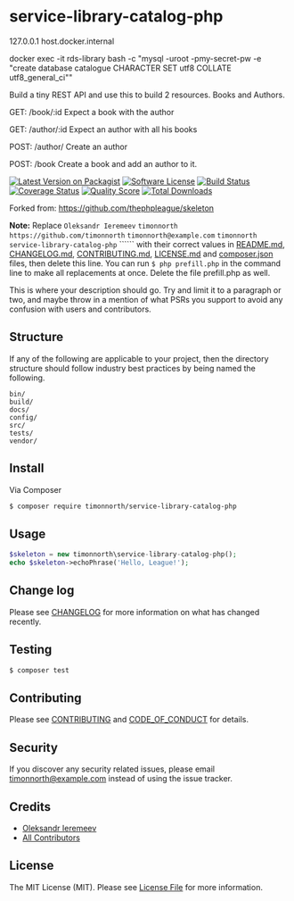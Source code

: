 # service-library-catalog-php



127.0.0.1 host.docker.internal

docker exec -it rds-library bash -c "mysql -uroot -pmy-secret-pw -e \"create database catalogue CHARACTER SET utf8 COLLATE utf8_general_ci\""


Build a tiny REST API and use this to build 2 resources.
Books and Authors.

GET: /book/:id
Expect a book with the author

GET: /author/:id
Expect an author with all his books

POST: /author/
Create an author

POST: /book
Create a book and add an author to it.


[![Latest Version on Packagist][ico-version]][link-packagist]
[![Software License][ico-license]](LICENSE.md)
[![Build Status](https://travis-ci.org/oitimon/php-skeleton.svg?branch=master)](https://travis-ci.org/oitimon/php-skeleton)
[![Coverage Status](https://scrutinizer-ci.com/g/oitimon/php-skeleton/badges/coverage.png?b=master)][link-scrutinizer]
[![Quality Score](https://scrutinizer-ci.com/g/oitimon/php-skeleton/badges/quality-score.png?b=master)][link-code-quality]
[![Total Downloads][ico-downloads]][link-downloads]

Forked from: https://github.com/thephpleague/skeleton

**Note:** Replace ```Oleksandr Ieremeev``` ```timonnorth``` ```https://github.com/timonnorth``` ```timonnorth@example.com``` ```timonnorth``` ```service-library-catalog-php``` `````` with their correct values in [README.md](README.md), [CHANGELOG.md](CHANGELOG.md), [CONTRIBUTING.md](CONTRIBUTING.md), [LICENSE.md](LICENSE.md) and [composer.json](composer.json) files, then delete this line. You can run `$ php prefill.php` in the command line to make all replacements at once. Delete the file prefill.php as well.

This is where your description should go. Try and limit it to a paragraph or two, and maybe throw in a mention of what
PSRs you support to avoid any confusion with users and contributors.

## Structure

If any of the following are applicable to your project, then the directory structure should follow industry best practices by being named the following.

```
bin/        
build/
docs/
config/
src/
tests/
vendor/
```


## Install

Via Composer

``` bash
$ composer require timonnorth/service-library-catalog-php
```

## Usage

``` php
$skeleton = new timonnorth\service-library-catalog-php();
echo $skeleton->echoPhrase('Hello, League!');
```

## Change log

Please see [CHANGELOG](CHANGELOG.md) for more information on what has changed recently.

## Testing

``` bash
$ composer test
```

## Contributing

Please see [CONTRIBUTING](CONTRIBUTING.md) and [CODE_OF_CONDUCT](CODE_OF_CONDUCT.md) for details.

## Security

If you discover any security related issues, please email timonnorth@example.com instead of using the issue tracker.

## Credits

- [Oleksandr Ieremeev][link-author]
- [All Contributors][link-contributors]

## License

The MIT License (MIT). Please see [License File](LICENSE.md) for more information.

[ico-version]: https://img.shields.io/packagist/v/timonnorth/service-library-catalog-php.svg?style=flat-square
[ico-license]: https://img.shields.io/badge/license-MIT-brightgreen.svg?style=flat-square
[ico-travis]: https://img.shields.io/travis/timonnorth/service-library-catalog-php/master.svg?style=flat-square
[ico-scrutinizer]: https://img.shields.io/scrutinizer/coverage/g/timonnorth/service-library-catalog-php.svg?style=flat-square
[ico-code-quality]: https://img.shields.io/scrutinizer/g/timonnorth/service-library-catalog-php.svg?style=flat-square
[ico-downloads]: https://img.shields.io/packagist/dt/timonnorth/service-library-catalog-php.svg?style=flat-square

[link-packagist]: https://packagist.org/packages/timonnorth/service-library-catalog-php
[link-travis]: https://travis-ci.org/timonnorth/service-library-catalog-php
[link-scrutinizer]: https://scrutinizer-ci.com/g/timonnorth/service-library-catalog-php/code-structure
[link-code-quality]: https://scrutinizer-ci.com/g/timonnorth/service-library-catalog-php
[link-downloads]: https://packagist.org/packages/timonnorth/service-library-catalog-php
[link-author]: https://github.com/timonnorth
[link-contributors]: ../../contributors

